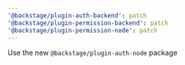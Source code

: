 ```yaml
---
'@backstage/plugin-auth-backend': patch
'@backstage/plugin-permission-backend': patch
'@backstage/plugin-permission-node': patch
---
```


Use the new `@backstage/plugin-auth-node` package
